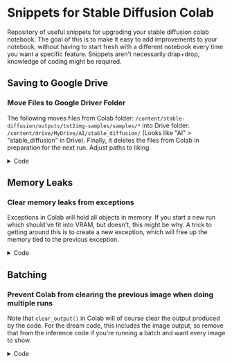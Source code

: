 # Snippets for Stable Diffusion Colab

Repository of useful snippets for upgrading your stable diffusion colab notebook. The goal of this is to make it easy to add improvements to your notebook, without having to start fresh with a different notebook every time you want a specific feature. Snippets aren't necessarily drap+drop, knowledge of coding might be required.


## Saving to Google Drive

### Move Files to Google Driver Folder

The following moves files from Colab folder: `/content/stable-diffusion/outputs/txt2img-samples/samples/*` into Drive folder: `/content/drive/MyDrive/AI/stable_diffusion/` (Looks like "AI" > "stable_diffusion" in Drive). Finally, it deletes the files from Colab in preparation for the next run. Adjust paths to liking.

<details>
  <summary>Code</summary>
  
  ```py
  !cp -r /content/stable-diffusion/outputs/txt2img-samples/samples/* /content/drive/MyDrive/AI/stable_diffusion/ && rm /content/stable-diffusion/outputs/txt2img-samples/samples/*
  ```
</details>

## Memory Leaks

### Clear memory leaks from exceptions

Exceptions in Colab will hold all objects in memory. If you start a new run which should've fit into VRAM, but doesn't, this might be why. A trick to getting around this is to create a new exception, which will free up the memory tied to the previous exception.

<details>
  <summary>Code</summary>

  New exception to free VRAM:
  ```py
  1/0
  ```

  Clear VRAM for real this time:
  ```py
  import gc

  gc.collect()
  torch.cuda.empty_cache()
  ```
</details>

## Batching

### Prevent Colab from clearing the previous image when doing multiple runs

Note that `clear_output()` in Colab will of course clear the output produced by the code. For the dream code, this includes the image output, so remove that from the inference code if you're running a batch and want every image to show.


<details>
  <summary>Code</summary>
  
  Colab notebooks vary quite a bit. But, try looking for the code below and comment out the `clear_output()` as shown.
  
  ```py
  # display
  if opt.display_inline:
      #clear_output()
      display(Image.fromarray(grid.astype(np.uint8)))
  ```
</details>

